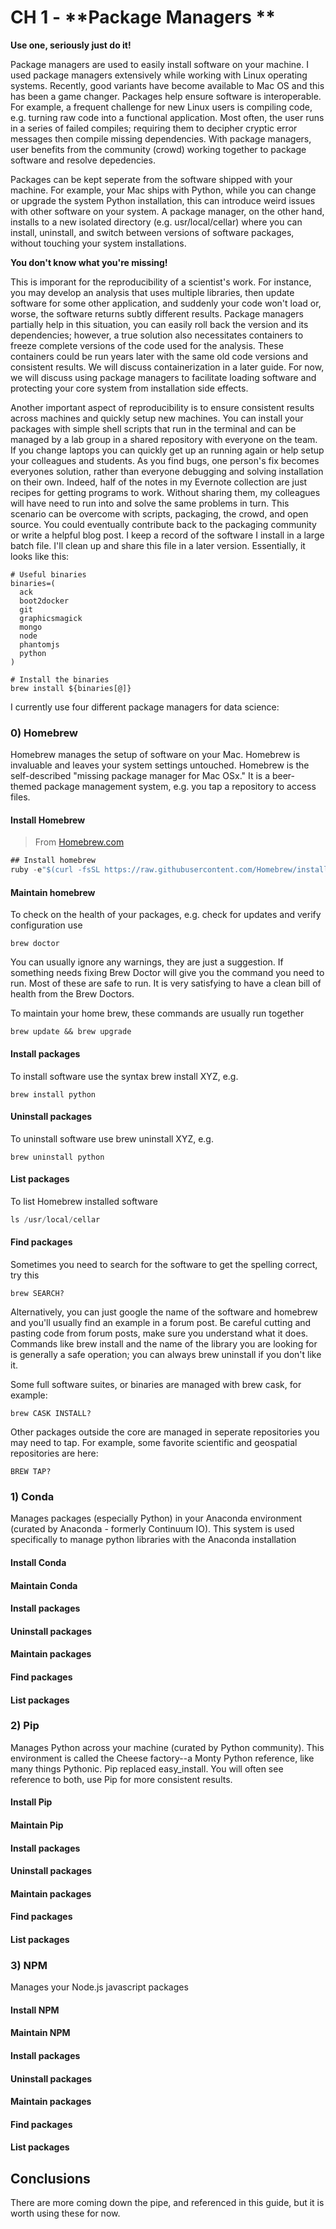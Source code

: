 # CH 1 - **Package Managers **

**Use one, seriously just do it!**

Package managers are used to easily install software on your machine. I used package managers extensively while working with Linux operating systems. Recently,  good variants have become available to Mac OS and this has been a game changer. Packages help ensure software is interoperable. For example, a frequent challenge for new Linux users is compiling code, e.g. turning raw code into a functional application. Most often, the user runs in a series of failed compiles; requiring them to decipher cryptic error messages then compile missing dependencies. With package managers, user benefits from the community \(crowd\) working together to package software and resolve depedencies.

Packages can be kept seperate from the software shipped with your machine. For example, your Mac ships with Python, while you can change or upgrade the system Python installation, this can introduce weird issues with other software on your system. A package manager, on the other hand, installs to a new isolated directory \(e.g. usr/local/cellar\) where you can install, uninstall, and switch between versions of software packages, without touching your system installations.

**You don't know what you're missing!**

This is imporant for the reproducibility of a scientist's work. For instance, you may develop an analysis that uses multiple libraries, then update software for some other application, and suddenly your code won't load or, worse, the software returns subtly different results. Package managers partially help in this situation, you can easily roll back the version and its dependencies; however, a true solution also necessitates containers to freeze complete versions of the code used for the analysis. These containers could be run years later with the same old code versions and consistent results. We will discuss containerization in a later guide. For now, we will discuss using package managers to facilitate loading software and protecting your core system from installation side effects.

Another important aspect of reproducibility is to ensure consistent results across machines and quickly setup new machines. You can install your packages with simple shell scripts that run in the terminal and can be managed by a lab group in a shared repository with everyone on the team. If you change laptops you can quickly get up an running again or help setup your colleagues and students. As you find bugs, one person's fix becomes everyones solution, rather than everyone debugging and solving installation on their own. Indeed, half of the notes in my Evernote collection are just recipes for getting programs to work. Without sharing them, my colleagues will have need to run into and solve the same problems in turn. This scenario can be overcome  with scripts, packaging, the crowd, and open source. You could eventually contribute  back to the packaging community or write a helpful blog post. I keep a record of the software I install in a large batch file. I'll clean up and share this file in a later version. Essentially, it looks like this:

```
# Useful binaries
binaries=(
  ack
  boot2docker
  git
  graphicsmagick
  mongo
  node
  phantomjs
  python
)

# Install the binaries
brew install ${binaries[@]}
```

I currently use four different package managers for data science:

### 0\) **Homebrew**

Homebrew manages the setup of software on your Mac. Homebrew is invaluable and leaves your system settings untouched. Homebrew is the self-described "missing package manager for Mac OSx." It is a beer-themed package management system, e.g. you tap a repository to access files.

#### **Install Homebrew**

> From [Homebrew.com](https://homebrew.com)

```rust
## Install homebrew
ruby -e"$(curl -fsSL https://raw.githubusercontent.com/Homebrew/install/master/install\)"
```

#### Maintain homebrew

To check on the health of your packages, e.g. check for updates and verify configuration use

```
brew doctor
```

You can usually ignore any warnings, they are just a suggestion. If something needs fixing Brew Doctor will give you the command you need to run. Most of these are safe to run. It is very satisfying to have a clean bill of health from the Brew Doctors.

To maintain your home brew, these commands are usually run together

```
brew update && brew upgrade
```

#### Install packages

To install software use the syntax brew install XYZ, e.g.

```
brew install python
```

#### Uninstall packages

To uninstall software use brew uninstall XYZ, e.g.

```
brew uninstall python
```

#### List packages

To list Homebrew installed software

```rust
ls /usr/local/cellar
```

#### Find packages

Sometimes you need to search for the software to get the spelling correct, try this

```
brew SEARCH?
```

Alternatively, you can just google the name of the software and homebrew and you'll usually find an example in a forum post. Be careful cutting and pasting code from forum posts, make sure you understand what it does. Commands like brew install and the name of the library you are looking for is generally a safe operation; you can always brew uninstall if you don't like it.

Some full software suites, or binaries are managed with brew cask, for example:

```
brew CASK INSTALL?
```

Other packages outside the core are managed in seperate repositories you may need to tap. For example, some favorite scientific and geospatial repositories are here:

```
BREW TAP?
```

### 1\) **Conda**

Manages packages \(especially Python\) in your Anaconda environment \(curated by Anaconda - formerly Continuum IO\). This system is used specifically to manage python libraries with the Anaconda installation

#### Install Conda

#### Maintain Conda

#### Install packages

#### Uninstall packages

#### Maintain packages

#### Find packages

#### List packages

### 2\) **Pip**

Manages Python across your machine \(curated by Python community\). This environment is called the Cheese factory--a Monty Python reference, like many things Pythonic. Pip replaced easy\_install. You will often see reference to both, use Pip for more consistent results.

#### Install Pip

#### Maintain Pip

#### Install packages

#### Uninstall packages

#### Maintain packages

#### Find packages

#### List packages

### 3\) **NPM**

Manages your Node.js javascript packages

#### Install NPM

#### Maintain NPM

#### Install packages

#### Uninstall packages

#### Maintain packages

#### Find packages

#### List packages

## Conclusions

There are more coming down the pipe, and referenced in this guide, but it is worth using these for now.

